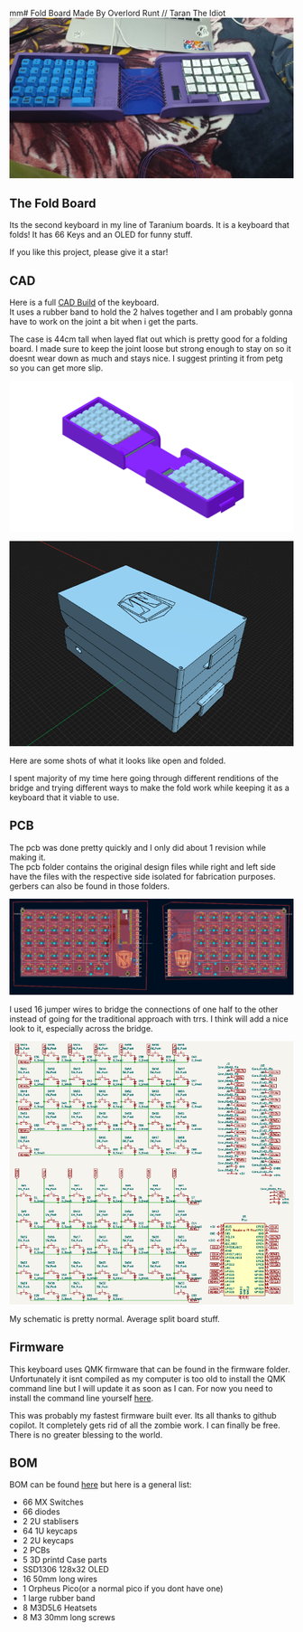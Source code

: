 mm# Fold Board
Made By Overlord Runt // Taran The Idiot
![start](assets/buildopen.jpg)

## The Fold Board
Its the second keyboard in my line of Taranium boards. It is a keyboard that folds! It has 66 Keys and an OLED for funny stuff.

If you like this project, please give it a star!

## CAD

Here is a full [CAD Build](https://cad.onshape.com/documents/464e86edd9a4b3695068071c/w/4e80d06eb9a86776c724470c/e/258c53a4e91dc0ec03e526f0) of the keyboard.\
It uses a rubber band to hold the 2 halves together and I am probably gonna have to work on the joint a bit when i get the parts.

The case is 44cm tall when layed flat out which is pretty good for a folding board. I made sure to keep the joint loose but strong enough to stay on so it doesnt wear down as much and stays nice. I suggest printing it from petg so you can get more slip.

![mod](assets/model.png)

![fold](assets/folded.png)

Here are some shots of what it looks like open and folded.

I spent majority of my time here going through different renditions of the bridge and trying different ways to make the fold work while keeping it as a keyboard that it viable to use.

## PCB

The pcb was done pretty quickly and I only did about 1 revision while making it.\
The pcb folder contains the original design files while right and left side have the files with the respective side isolated for fabrication purposes. gerbers can also be found in those folders.

![b](assets/pcbcb.png)

I used 16 jumper wires to bridge the connections of one half to the other instead of going for the traditional approach with trrs. I think will add a nice look to it, especially across the bridge.

![sc](assets/scs.png)

My schematic is pretty normal. Average split board stuff.

## Firmware

This keyboard uses QMK firmware that can be found in the firmware folder. Unfortunately it isnt compiled as my computer is too old to install the QMK command line but I will update it as soon as I can. For now you need to install the command line yourself [here](https://docs.qmk.fm/newbs_getting_started).

This was probably my fastest firmware built ever. Its all thanks to github copilot. It completely gets rid of all the zombie work. I can finally be free. There is no greater blessing to the world.

## BOM
BOM can be found [here](https://github.com/Overlord-Runt/Fold-Board/blob/main/BOM.md) but here is a general list:
- 66 MX Switches
- 66 diodes
- 2 2U stablisers
- 64 1U keycaps
- 2 2U keycaps
- 2 PCBs
- 5 3D printd Case parts
- SSD1306 128x32 OLED
- 16 50mm long wires
- 1 Orpheus Pico(or a normal pico if you dont have one)
- 1 large rubber band
- 8 M3D5L6 Heatsets
- 8 M3 30mm long screws
